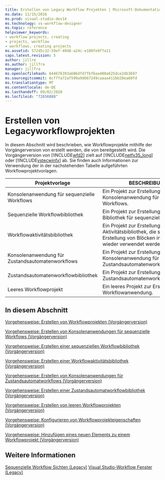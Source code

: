 ```yaml
---
title: Erstellen von Legacy Workflow Projekten | Microsoft-Dokumentation
ms.date: 11/15/2016
ms.prod: visual-studio-dev14
ms.technology: vs-workflow-designer
ms.topic: reference
helpviewer_keywords:
- workflow projects, creating
- projects, workflow
- workflows, creating projects
ms.assetid: 572d5c32-59ef-49d8-a24c-e180fe9f7a11
caps.latest.revision: 5
author: jillre
ms.author: jillfra
manager: jillfra
ms.openlocfilehash: 644676393a606dfd7fbf6aa400a625dce2db3697
ms.sourcegitcommit: 6cfffa72af599a9d667249caaaa411bb28ea69fd
ms.translationtype: MT
ms.contentlocale: de-DE
ms.lasthandoff: 09/02/2020
ms.locfileid: "72656888"
---
```

# <a name="creating-legacy-workflow-projects"></a>Erstellen von Legacyworkflowprojekten
In diesem Abschnitt wird beschrieben, wie Workflowprojekte mithilfe der Vorgängerversion von  erstellt werden, die von  bereitgestellt wird. Die Vorgängerversion von [!INCLUDE[wfd2](../includes/wfd2-md.md)] zielt auf [!INCLUDE[netfx35_long](../includes/netfx35-long-md.md)] oder [!INCLUDE[vstecwinfx](../includes/vstecwinfx-md.md)] ab. Sie finden auch Informationen zur Verwendung der in der nachstehenden Tabelle aufgeführten Workflowprojektvorlagen.

|Projektvorlage|BESCHREIBUNG|
|----------------------|-----------------|
|Konsolenanwendung für sequenzielle Workflows|Ein Projekt zur Erstellung einer Konsolenanwendung für sequenzielle Workflows.|
|Sequenzielle Workflowbibliothek|Ein Projekt zur Erstellung einer Bibliothek für sequenzielle Workflows.|
|Workflowaktivitätsbibliothek|Ein Projekt zur Erstellung einer Aktivitätsbibliothek, die später zur Erstellung von Blöcken in Workflows wieder verwendet werden kann.|
|Konsolenanwendung für Zustandsautomatenworkflows|Ein Projekt zur Erstellung einer Konsolenanwendung für Zustandsautomatenworkflows.|
|Zustandsautomatenworkflowbibliothek|Ein Projekt zur Erstellung einer Zustandsautomatenworkflowbibliothek.|
|Leeres Workflowprojekt|Ein leeres Projekt zur Erstellung einer Workflowanwendung.|

## <a name="in-this-section"></a>In diesem Abschnitt
 [Vorgehensweise: Erstellen von Workflowprojekten (Vorgängerversion)](../workflow-designer/how-to-create-workflow-projects-legacy.md)

 [Vorgehensweise: Erstellen von Konsolenanwendungen für sequenzielle Workflows (Vorgängerversion)](../workflow-designer/how-to-create-sequential-workflow-console-applications-legacy.md)

 [Vorgehensweise: Erstellen einer sequenziellen Workflowbibliothek (Vorgängerversion)](../workflow-designer/how-to-create-a-sequential-workflow-library-legacy.md)

 [Vorgehensweise: Erstellen einer Workflowaktivitätsbibliothek (Vorgängerversion)](../workflow-designer/how-to-create-a-workflow-activity-library-legacy.md)

 [Vorgehensweise: Erstellen von Konsolenanwendungen für Zustandsautomatworkflows (Vorgängerversion)](../workflow-designer/how-to-create-state-machine-workflow-console-applications-legacy.md)

 [Vorgehensweise: Erstellen einer Zustandsautomatworkflowbibliothek (Vorgängerversion)](../workflow-designer/how-to-create-a-state-machine-workflow-library-legacy.md)

 [Vorgehensweise: Erstellen von leeren Workflowprojekten (Vorgängerversion)](../workflow-designer/how-to-create-an-empty-workflow-project-legacy.md)

 [Vorgehensweise: Konfigurieren von Workflowprojekteigenschaften (Vorgängerversion)](../workflow-designer/how-to-configure-workflow-project-properties-legacy.md)

 [Vorgehensweise: Hinzufügen eines neuen Elements zu einem Workflowprojekt (Vorgängerversion)](../workflow-designer/how-to-add-a-new-item-to-a-workflow-project-legacy.md)

## <a name="see-also"></a>Weitere Informationen
 [Sequenzielle Workflow Sichten (Legacy)](../workflow-designer/sequential-workflow-views-legacy.md) [Visual Studio-Workflow Fenster (Legacy)](../workflow-designer/visual-studio-workflow-windows-legacy.md)